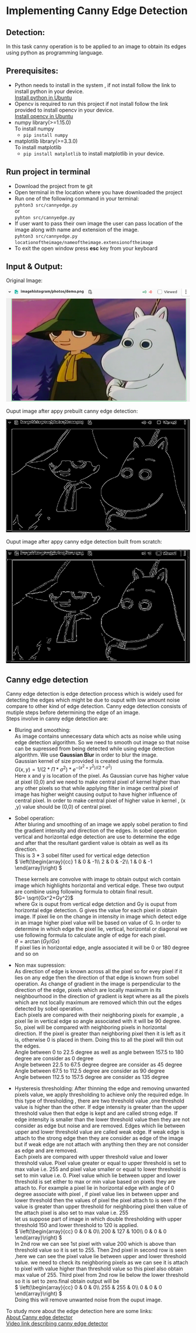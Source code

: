 # Implementing Canny Edge Detection

## Detection:

In this task canny operation is to be applied to an image to obtain its edges using python as programming language.

## Prerequisites:

- Python needs to install in the system , if not install follow the link to install python in your device.<br/>
  [Install python in Ubuntu](https://phoenixnap.com/kb/how-to-install-python-3-ubuntu)
- Opencv is required to run this project if not install follow the link provided to install opencv in your device.<br/>
  [Install opencv in Ubuntu](http://www.codebind.com/cpp-tutorial/install-opencv-ubuntu-cpp/) 
- numpy library(>=1.15.0)<br/>
  To install numpy<br/>
   - `pip install numpy` 
- matplotlib library(>=3.3.0)<br/>
  To install matplotlib<br/>
   - `pip install matplotlib` to install matplotlib in your device.

## Run project in terminal
- Download the project from te git
- Open terminal in the location where you have downloaded the project
- Run one of the following command in your terminal:<br/>
  `pyhton3 src/cannyedge.py`<br/>
  or<br/>
  `pyhton src/cannyedge.py`
- If user want to pass their own image the user can pass location of the image along with name and extension of the image.  <br/>
   `pyhton3 src/cannyedge.py locationoftheimage/nameoftheimage.extensionoftheimage`<br/>
- To exit the open window press **esc** key from your keyboard

## Input & Output:

Original Image:<br/>

![original image](photos/img.png)

Ouput image after appy prebuilt canny edge detection:<br/>

![output with prebuilt function image](photos/outputfromfucntion.png)

Ouput image after appy canny edge detection built from scratch:<br/>

![output with function built from scratch](photos/outputfromscratch.png)

## Canny edge detection
Canny edge detection is edge detection process which is widely used for detecting the edges which might be due to ouput with low amount noise compare to other kind of edge detection. Canny edge detection consists of mutiple steps before determining the edge of an image.<br/>
Steps involve in canny edge detection are:<br/>
- Bluring and smoothing:<br/>
  As image contains unnecessary data which acts as noise while using edge detection algorithm. So we need to smooth out image so that noise can be supressed from being detected while using edge detection algorithm. We use **Gaussian Blur** in order to blur the image.<br/>
  Gaussian kernel of size provided is created using the formula.<br/>
  $`G(x,y)=1/(2*\Pi*\sigma^2) * {e}^{-(x^2+y^2)/(2*\sigma^2)}`$<br/>
  Here x and y is location of the pixel. As Gaussian curve has higher value at pixel (0,0) and we need to make central pixel of kernel higher than any other pixels so that while applying filter in image central pixel of image has higher weight causing output to have higher influence of central pixel. In order to make central pixel of higher value in kernel , (x ,y) value should be (0,0) of central pixel.
- Sobel operation:<br/>
  After bluring and smoothing of an image we apply sobel peration to find the gradient intensity and direction of the edges. In sobel operation vertical and horizontal edge detection are use to determine the edge and after that the resultant gardient value is obtain as well as its direction.<br/>
    This is 3 * 3 sobel filter used for vertical edge detection<br/>
  $`
  \left(\begin{array}{cc} 
  1 & 0 & -1\\
  2 & 0 & -2\\
  1 & 0 & -1
  \end{array}\right)
  `$

   These kernels are convolve with image to obtain output wich contain image which highlights 
   horizontal and vertical edge.
   These two output are combine using following formula to obtain final result.<br/>
   $`G= \sqrt{Gx^2+Gy^2}`$<br/>
   where Gx is ouput from vertical edge detction and Gy is ouput from horizontal edge detection.
   G gives the value for each pixel in obtain image. If pixel lie on the change in intensity in image which 
   detect edge in an image higher pixel value will be based on value of G. In order to determine in which edge the pixel lie, 
   vertical, horizontal or diagonal we use following formula to calculate angle of edge for each pixel.<br/>
   $`\theta= \arctan(Gy/Gx)`$<br/>
   If pixel lies in horizontal edge, angle associated it will be 0 or 180 degree and so on

  
- Non max supression:<br/>
  As direction of edge is known across all the pixel so for evey pixel if it lies on any edge then the direction of that edge is known from sobel operation. As change of gradient in the image is perpendicular to the direction of the edge, pixels which are locally maximum in its neighbourhood in the direction of gradient is kept where as all the pixels which are not locally maximum are removed which thin out the edges detected by sobel operation.<br/>
  Each pixels are compared with their neighboring pixels for example , a pixel lie in vertical edge so angle associated with it will be 90 degree. So, pixel will be compared with neighboring pixels in horizontal direction. If the pixel is greater than neighboring pixel then it is left as it is, otherwise 0 is placed in them. Doing this to all the pixel will thin out the edges.<br/>
  Angle between 0 to 22.5 degree as well as angle between 157.5 to 180 degree are consider as 0 degree <br>
  Angle between 22.5 to 67.5 degree degree are consider as 45 degree <br>
  Angle between 67.5 to 112.5 degree are consider as 90 degree <br>
  Angle between 112.5 to 157.5 degree are consider as 135 degree <br>

- Hysteresis thresholding:
  After thinning the edge and removing unwanted pixels value, we apply thresholding to achieve only the required edge. In this type of thresholding , there are two threshold value ,one threshold value is higher than the other. If edge intensity is greater than the upper threshold value then that edge is kept and are called strong edge. If edge intensity is smaller than the lower threshold value then they are not consider as edge but noise and are removed. Edges which lie between upper and lower threshold value are called weak edge. If weak edge is attach to the strong edge then they are consider as edge of the image but if weak edge are not attach with anything then they are not consider as edge and are removed.<br/>
  Each pixels are compared with upper threshold value and lower threshold value. Pixel value greater or equal to upper threshold is set to max value i.e. 255 and pixel value smaller or equal to lower threshold is set to min value i.e. 0. Pixel value which lie between upper and lower threshold is set either to max or min value based on pixels they are attach to. For example a pixel lie in horizontal edge with angle of 0 degree associate with pixel , if pixel value lies in between upper and lower threshold then the values of pixel the pixel attach to is seen if the value is greater than upper threshold for neighboring pixel then value of the attach pixel is also set to max value i.e. 255 <br/>
  let us suppose part of image in which double thresholding with upper threshold 150 and lower threshold to 120 is applied.<br/>
    $`
    \left(\begin{array}{cc} 
    0 & 0 & 0\\
    200 & 127 & 100\\
    0 & 0 & 0
    \end{array}\right)
    `$<br/>
  In 2nd row we can see 1st pixel with value 200 which is above than threshold value so it is set to 255. Then 2nd pixel in second row is seen ,here we can see the pixel value lie between upper and lower threshold value. we need to check its neighboring pixels as we can see it is attach to pixel with value higher than threshold value so this pixel also obtain max value of 255. Third pixel from 2nd row lie below the lower threshold so it is set to zero.final obtain output will be <br/>
    $`
    \left(\begin{array}{cc} 
    0 & 0 & 0\\
    255 & 255 & 0\\
    0 & 0 & 0
    \end{array}\right)
    `$<br/>
  Doing this will remove unwanted noise from the ouput image.

To study more about the edge detection here are some links:<br/>
[About Canny edge detector](https://docs.opencv.org/3.4/da/d22/tutorial_py_canny.html)<br/>
[Video link describing canny edge detector](https://www.youtube.com/watch?v=3RxuHYheL4w)

